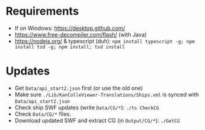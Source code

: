 # Requirements

* If on Windows: https://desktop.github.com/
* https://www.free-decompiler.com/flash/ (with Java)
* https://nodejs.org/ & typescript (duh): `npm install typescript -g; npm install tsd -g; npm install; tsd install`

# Updates

* Get `Data/api_start2.json` first (or use the old one)
* Make sure `./Lib/KanColleViewer-Translations/Ships.xml` is synced with `Data/api_start2.json`
* Check ship SWF updates (write `Data/CG/*`): `./ts CheckCG`
* Check `Data/CG/*` files.
* Download updated SWF and extract CG (in `Output/CG/*`): `./GetCG`